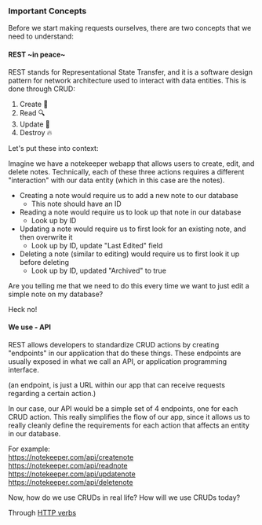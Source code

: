 ### Important Concepts

Before we start making requests ourselves, there are two concepts that we need to understand:

#### REST ~in peace~

REST stands for Representational State Transfer, and it is a software design pattern for network architecture used to interact with data entities. This is done through CRUD:

1. Create :hatching_chick:
2. Read :mag:
3. Update :pencil:
4. Destroy :fire:

Let's put these into context:

Imagine we have a notekeeper webapp that allows users to create, edit, and delete notes. Technically, each of these three actions requires a different "interaction" with our data entity (which in this case are the notes).

-   Creating a note would require us to add a new note to our database
    -   This note should have an ID
-   Reading a note would require us to look up that note in our database
    -   Look up by ID
-   Updating a note would require us to first look for an existing note, and then overwrite it
    -   Look up by ID, update "Last Edited" field
-   Deleting a note (similar to editing) would require us to first look it up before deleting
    -   Look up by ID, updated "Archived" to true

Are you telling me that we need to do this every time we want to just edit a simple note on my database?

Heck no!

#### We use - API

REST allows developers to standardize CRUD actions by creating "endpoints" in our application that do these things. These endpoints are usually exposed in what we call an API, or application programming interface.

(an endpoint, is just a URL within our app that can receive requests regarding a certain action.)

In our case, our API would be a simple set of 4 endpoints, one for each CRUD action. This really simplifies the flow of our app, since it allows us to really cleanly define the requirements for each action that affects an entity in our database.

For example:  
https://notekeeper.com/api/createnote  
https://notekeeper.com/api/readnote  
https://notekeeper.com/api/updatenote  
https://notekeeper.com/api/deletenote

Now, how do we use CRUDs in real life? How will we use CRUDs today?

Through [HTTP verbs](https://github.com/joshua-alex/github101/blob/githubNotes/HTTP_Requests_Notes/3-verbs.md)
